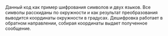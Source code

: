 Данный код как пример шифрования символов и двух языков. Все символы расскиданы по окружности и как результат преобразования выводится координаты окружности в градусах. Дешифровка работает в обратном направлении, собирая координаты выдает полученное сообщение.
